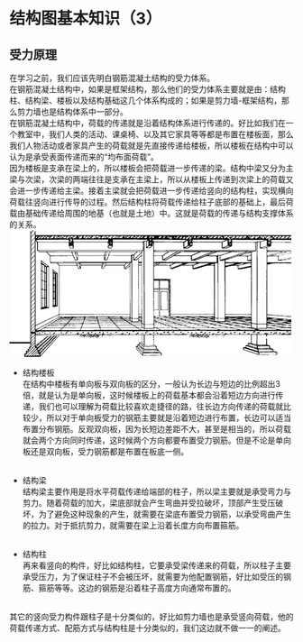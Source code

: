# 结构图基本知识（3）  
## 受力原理
在学习之前，我们应该先明白钢筋混凝土结构的受力体系。  
在钢筋混凝土结构中，如果是框架结构，那么他们的受力体系主要就是由：结构柱、结构梁、楼板以及结构基础这几个体系构成的；如果是剪力墙-框架结构，那么剪力墙也是结构体系中一部分。  
在钢筋混凝土结构中，荷载的传递就是沿着结构体系进行传递的。好比如我们在一个教室中，我们人类的活动、课桌椅、以及其它家具等等都是布置在楼板面，那么我们人物活动或者家具产生的荷载就是先直接传递给楼板，所以楼板在结构中可以认为是承受表面传递而来的“均布面荷载”。  
因为楼板是支承在梁上的，所以楼板会把荷载进一步传递的梁。结构中梁又分为主梁与次梁，次梁的两端往往是支承在主梁上，所以从楼板上传递到次梁上的荷载又会进一步传递给主梁。接着主梁就会把荷载进一步传递给竖向的结构柱，实现横向荷载往竖向进行传导的过程。然后结构柱将荷载传递给柱子底部的基础上，最后荷载由基础传递给周围的地基（也就是土地）中。这就是荷载的传递与结构支撑体系的关系。  
![](https://github.com/Chenlingjie/my_bimcourses/blob/master/1.BIM%E5%BF%85%E4%BF%AE%E8%AF%BE-%E7%BB%93%E6%9E%84%E8%AF%86%E5%9B%BE%E8%AF%BE%E7%A8%8B/images/%E7%BB%93%E6%9E%84%E8%8D%B7%E8%BD%BD.jpg)

- 结构楼板  
在结构中楼板有单向板与双向板的区分，一般认为长边与短边的比例超出3倍，就是认为是单向板，这时候楼板上的荷载基本都会沿着短边方向进行传递，我们也可以理解为荷载比较喜欢走捷径的路，往长边方向传递的荷载就比较少，所以对于单向板受力的钢筋主要就是沿着短边进行布置，长边可以适当布置分布钢筋。反观双向板，因为长短边差距不大，甚至是相当的，所以荷载就会两个方向同时传递，这时候两个方向都要布置受力钢筋。但是不论是单向板还是双向板，受力钢筋都是布置在板底一侧。  
![]()

- 结构梁  
结构梁主要作用是将水平荷载传递给端部的柱子，所以梁主要就是承受弯力与剪力。随着荷载的加大，梁底部就会产生弯曲并受拉破坏，顶部产生受压破坏，为了避免这种现象的产生，就需要在梁底布置受力钢筋，以承受弯曲产生的拉力。对于抵抗剪力，就需要在梁上沿着长度方向布置箍筋。  
![]()

- 结构柱  
再来看竖向的构件，好比如结构柱，它要承受梁传递来的荷载，所以柱子主要承受压力，为了保证柱子不会被压坏，就需要为他配置钢筋，好比如受压的钢筋、箍筋等等。这边的钢筋是沿着柱子高度方向通常布置的。  
![]()

其它的竖向受力构件跟柱子是十分类似的，好比如剪力墙也是承受竖向荷载，他的荷载传递方式、配筋方式与结构柱是十分类似的，我们这边就不做一一的阐述。
